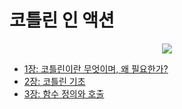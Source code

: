 # 코틀린 인 액션
<div align="center">
  <img src="https://github.com/user-attachments/assets/ad474f45-e6b9-41dd-9815-6c21a9360504" />
</div>

- [1장: 코틀린이란 무엇이며, 왜 필요한가?](https://github.com/devholic22/tech-study/blob/main/language/kotlin/kotlin-in-action/chap-01.md)
- [2장: 코틀린 기초](https://github.com/devholic22/tech-study/blob/main/language/kotlin/kotlin-in-action/chap-02.md)
- [3장: 함수 정의와 호출](https://github.com/devholic22/tech-study/blob/main/language/kotlin/kotlin-in-action/chap-03.md)
